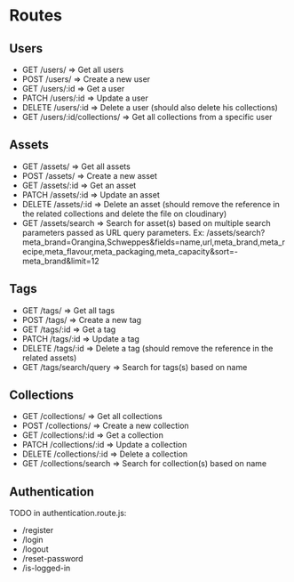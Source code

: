 # Routes

## Users

- GET /users/ => Get all users
- POST /users/ => Create a new user
- GET /users/:id => Get a user
- PATCH /users/:id => Update a user
- DELETE /users/:id => Delete a user (should also delete his collections)
- GET /users/:id/collections/ => Get all collections from a specific user

## Assets

- GET /assets/ => Get all assets
- POST /assets/ => Create a new asset
- GET /assets/:id => Get an asset
- PATCH /assets/:id => Update an asset
- DELETE /assets/:id => Delete an asset (should remove the reference in the related collections and delete the file on cloudinary)
- GET /assets/search => Search for asset(s) based on multiple search parameters passed as URL query parameters. Ex: /assets/search?meta_brand=Orangina,Schweppes&fields=name,url,meta_brand,meta_recipe,meta_flavour,meta_packaging,meta_capacity&sort=-meta_brand&limit=12

## Tags

- GET /tags/ => Get all tags
- POST /tags/ => Create a new tag
- GET /tags/:id => Get a tag
- PATCH /tags/:id => Update a tag
- DELETE /tags/:id => Delete a tag (should remove the reference in the related assets)
- GET /tags/search/query => Search for tags(s) based on name

## Collections

- GET /collections/ => Get all collections
- POST /collections/ => Create a new collection
- GET /collections/:id => Get a collection
- PATCH /collections/:id => Update a collection
- DELETE /collections/:id => Delete a collection
- GET /collections/search => Search for collection(s) based on name

## Authentication

TODO in authentication.route.js:

- /register
- /login
- /logout
- /reset-password
- /is-logged-in
